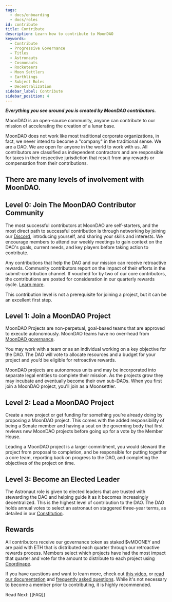 ```yaml
---
tags:
  - docs/onboarding
  - docs/roles
id: contribute
title: Contribute
description: Learn how to contribute to MoonDAO
keywords:
  - Contribute
  - Progressive Governance
  - Titles
  - Astronauts
  - Cosmonauts
  - Rocketeers
  - Moon Settlers
  - Earthlings
  - Subject Roles
  - Decentralization
sidebar_label: Contribute
sidebar_position: 4
---
```

***Everything you see around you is created by MoonDAO contributors.***

MoonDAO is an open-source community, anyone can contribute to our mission of accelerating the creation of a lunar base.

MoonDAO does not work like most traditional corporate organizations, in fact, we never intend to become a "company" in the traditional sense. We are a DAO. We are open for anyone in the world to work with us. All contributors are classified as independent contractors and are responsible for taxes in their respective jurisdiction that result from any rewards or compensation from their contributions.

## There are many levels of involvement with MoonDAO.

## Level 0: Join The MoonDAO Contributor Community
The most successful contributors at MoonDAO are self-starters, and the most direct path to successful contribution is through networking by joining our [Discord](https://discord.gg/moondao), introducing yourself, and sharing your skills and interests. We encourage members to attend our weekly meetings to gain context on the DAO's goals, current needs, and key players before taking action to contribute. 

Any contributions that help the DAO and our mission can receive retroactive rewards. Community contributors report on the impact of their efforts in the submit-contribution channel. If vouched for by two of our core contributors, the contributions are posted for consideration in our quarterly rewards cycle. [Learn more](Community%20Rewards.md).

This contribution level is not a prerequisite for joining a project, but it can be an excellent first step.

## Level 1: Join a MoonDAO Project

MoonDAO Projects are non-perpetual, goal-based teams that are approved to execute autonomously. MoonDAO teams have no over-head from [MoonDAO governance](Governance%20Model.md). 

You may work with a team or as an individual working on a key objective for the DAO. The DAO will vote to allocate resources and a budget for your project and you’d be eligible for retroactive rewards.

MoonDAO projects are autonomous units and may be incorporated into separate legal entities to complete their mission. As the projects grow they may incubate and eventually become their own sub-DAOs. When you first join a MoonDAO project, you'll join as a Moonsettler.

## Level 2: Lead a MoonDAO Project

Create a new project or get funding for something you’re already doing by proposing a MoonDAO project. This comes with the added responsibility of being a Senate member and having a seat on the governing body that first reviews new MoonDAO projects before going up for a vote by the Member House.

Leading a MoonDAO project is a larger commitment, you would steward the project from proposal to completion, and be responsible for putting together a core team, reporting back on progress to the DAO, and completing the objectives of the project on time.

## Level 3: Become an Elected Leader

The Astronaut role is given to elected leaders that are trusted with stewarding the DAO and helping guide it as it becomes increasingly decentralized. This is the highest level of contribution to the DAO. The DAO holds annual votes to select an astronaut on staggered three-year terms, as detailed in our [Constitution](Constitution.md).

## Rewards

All contributors receive our governance token as staked $vMOONEY and are paid with ETH that is distributed each quarter through our retroactive rewards process. Members select which projects have had the most impact that quarter and vote for the amount to distribute to each project using [Coordinape](https://coordinape.com/).

If you have questions and want to learn more, check out [this video](https://www.youtube.com/watch?v=V9M-wTRfuZs), or [read our documentation](https://docs.moondao.com/) and [frequently asked questions](https://docs.moondao.com/About/FAQ). While it's not necessary to become a member prior to contributing, it is highly recommended.

Read Next: [[FAQ]]
